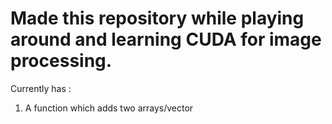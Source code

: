 # Made this repository while playing around and learning CUDA for image processing.

Currently has :
1. A function which adds two arrays/vector
